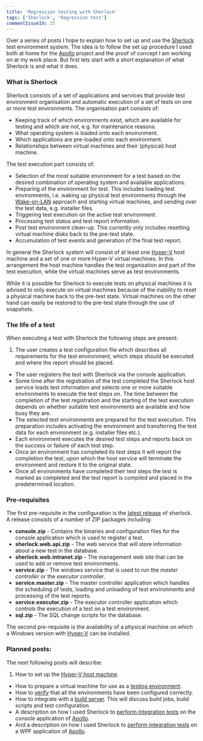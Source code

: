 ```yaml
---
title: 'Regression testing with Sherlock'
tags: ['Sherlock', 'Regression test']
commentIssueId: 25
---
```


Over a series of posts I hope to explain how to set up and use the [Sherlock](/projects/sherlock.html) test environment system. The idea is to follow the set up procedure I used both at home for the [Apollo](/projects/apollo.html) project and the proof of concept I am working on at my work place. But first lets start with a short explanation of what Sherlock is and what it does. 

### What is Sherlock

Sherlock consists of a set of applications and services that provide test environment organisation and automatic execution of a set of tests on one or more test environments. The organisation part consists of:

* Keeping track of which environments exist, which are available for testing and which are not, e.g. for maintenance reasons.
* What operating system is loaded onto each environment.
* Which applications are pre-loaded onto each environment.
* Relationships between virtual machines and their (physical) host machine. 

The test execution part consists of:

* Selection of the most suitable environment for a test based on the desired combination of operating system and available applications.
* Preparing of the environment for test. This includes loading test environments, i.e. waking up physical test environments through the [Wake-on-LAN](http://en.wikipedia.org/wiki/Wake-on-LAN) approach and starting virtual machines, and sending over the test data, e.g. installer files.
* Triggering test execution on the active test environment.
* Processing test status and test report information.
* Post test environment clean-up. This currently only includes resetting virtual machine disks back to the pre-test state.
* Accumulation of test events and generation of the final test report.

In general the Sherlock system will consist of at least one [Hyper-V](http://en.wikipedia.org/wiki/Hyper-V) host machine and a set of one or more Hyper-V virtual machines. In this arrangement the host machine handles the test organisation and part of the test execution, while the virtual machines serve as test environments. 

While it is possible for Sherlock to execute tests on physical machines it is advised to only execute on virtual machines because of the inability to reset a physical machine back to the pre-test state. Virtual machines on the other hand can easily be restored to the pre-test state through the use of snapshots.

### The life of a test

When executing a test with Sherlock the following steps are present: 

1. The user creates a test configuration file which describes all requirements for the test environment, which steps should be executed and where the report should be placed.
* The user registers the test with Sherlock via the console application.
* Some time after the registration of the test completed the Sherlock host service loads test information and selects one or more suitable environments to execute the test steps on. The time between the completion of the test registration and the starting of the test execution depends on whether suitable test environments are available and how busy they are.
* The selected test environments are prepared for the test execution. This preparation includes activating the environment and transferring the test data for each environment (e.g. installer files etc.).
* Each environment executes the desired test steps and reports back on the success or failure of each test step.
* Once an environment has completed its test steps it will report the completion the test, upon which the host service will terminate the environment and restore it to the original state.
* Once all environments have completed their test steps the test is marked as completed and the test report is compiled and placed in the predetermined location.  

### Pre-requisites

The first pre-requisite in the configuration is the [latest release](https://github.com/pvandervelde/Sherlock/releases) of sherlock. A release consists of a number of ZIP packages including:

* **console.zip** - Contains the binaries and configuration files for the console application which is used to register a test.
* **sherlock.web.api.zip** - The web service that will store information about a new test in the database.
* **sherlock.web.intranet.zip** - The management web site that can be used to add or remove test environments.
* **service.zip** - The windows service that is used to run the *master controller* or the *executor controller*.
* **service.master.zip** - The master controller application which handles the scheduling of tests, loading and unloading of test environments and processing of the test reports. 
* **service.executor.zip** - The executor controller application which controls the execution of a test on a test environment.
* **sql.zip** - The SQL change scripts for the database.

The second pre-requisite is the availability of a physical machine on which a Windows version with [Hyper-V](http://en.wikipedia.org/wiki/Hyper-V#System_requirements_and_specifications) can be installed.

### Planned posts: 

The next following posts will describe:

1. How to set up the [Hyper-V host machine](/posts/2013-12-10_Setting-up-Sherlock-serverside.html).
* How to prepare a virtual machine for use as a [testing environment](/posts/2013-12-11_Setting-up-Sherlock-virtualmachines.html).
* How to [verify](/posts/2013-12-24_Setting-up-Sherlock-verification.html)  that all the environments have been configured correctly.
* How to integrate with a [build server](/posts/2014-01-13_Integrating-Sherlock-with-a-build-server.html). This will discuss build jobs, build scripts and test configuration.
* A description on how I used Sherlock to [perform integration tests](/posts/2014-02-18_Regression-testing-console-applications.html) on the console application of [Apollo](/projects/apollo.html).
* And a description on how I used Sherlock to [perform integration tests](/posts/2014-12-31_Regression-testing-gui-applications.html) on a WPF application of [Apollo](/projects/apollo.html).